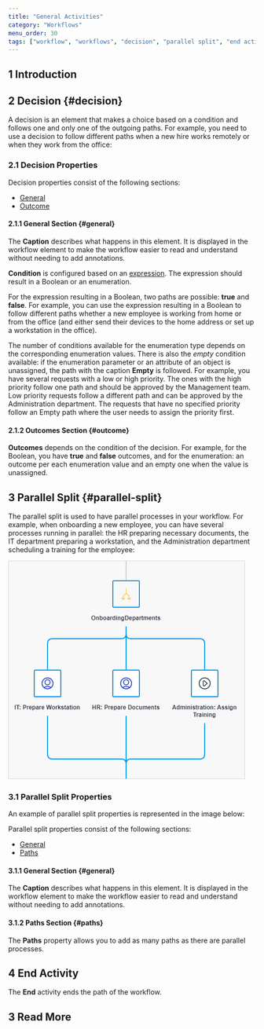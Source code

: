 ```yaml
---
title: "General Activities"
category: "Workflows"
menu_order: 30
tags: ["workflow", "workflows", "decision", "parallel split", "end activity"]
---
```


## 1 Introduction





## 2 Decision {#decision}

A decision is an element that makes a choice based on a condition and follows one and only one of the outgoing paths. For example, you need to use a decision to follow different paths when a new hire works remotely or when they work from the office:

### 2.1 Decision Properties

Decision properties consist of the following sections:

* [General](#general)
* [Outcome](#outcome)

#### 2.1.1 General Section {#general}



The **Caption** describes what happens in this element. It is displayed in the workflow element to make the workflow easier to read and understand without needing to add annotations.



**Condition** is configured based on an [expression](expressions). The expression should result in a Boolean or an enumeration.

For the expression resulting in a Boolean, two paths are possible: **true** and **false**. For example, you can use the expression resulting in a Boolean to follow different paths whether a new employee is working from home or from the office (and either send their devices to the home address or set up a workstation in the office).

The number of conditions available for the enumeration type depends on the corresponding enumeration values. There is also the *empty* condition available: if the enumeration parameter or an attribute of an object is unassigned, the path with the caption **Empty** is followed. For example, you have several requests with a low or high priority. The ones with the high priority follow one path and should be approved by the Management team. Low priority requests follow a different path and can be approved by the Administration department. The requests that have no specified priority follow an Empty path where the user needs to assign the priority first.   

#### 2.1.2 Outcomes Section {#outcome}

**Outcomes** depends on the condition of the decision. For example, for the Boolean, you have **true** and **false** outcomes, and for the enumeration: an outcome per each enumeration value and an empty one when the value is unassigned.  

## 3 Parallel Split {#parallel-split}

The parallel split is used to have parallel processes in your workflow. For example, when onboarding a new employee, you can have several processes running in parallel: the HR preparing necessary documents, the IT department preparing a workstation, and the Administration department scheduling a training for the employee:

![Parallel Split Example](../refguide/attachments/parallel-split/parallel-split.jpg)

### 3.1 Parallel Split Properties

An example of parallel split properties is represented in the image below:





Parallel split properties consist of the following sections:

* [General](#general)
* [Paths](#paths)

#### 3.1.1 General Section {#general}

The **Caption** describes what happens in this element. It is displayed in the workflow element to make the workflow easier to read and understand without needing to add annotations.

#### 3.1.2 Paths Section {#paths}

The **Paths** property allows you to add as many paths as there are parallel processes. 

## 4 End Activity

The **End** activity ends the path of the workflow.

## 3 Read More

